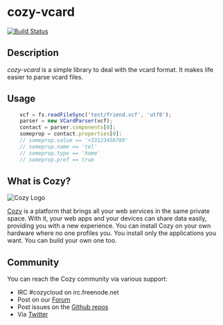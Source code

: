 cozy-vcard
=========

[![Build
Status](https://travis-ci.org/mycozycloud/cozy-vcard.png?branch=master)](https://travis-ci.org/mycozycloud/cozy-vcard)

## Description

*cozy-vcard* is a simple library to deal with the vcard format. It makes life
easier to parse vcard files.

## Usage

```javascript
    vcf = fs.readFileSync('test/friend.vcf', 'utf8');
    parser = new VCardParser(vcf);
    contact = parser.components[0];
    someprop = contact.properties[0]:
    // someprop.value == '+33123456789'
    // someprop.name == 'tel'
    // someprop.type == 'home'
    // someprop.pref == true
```

## What is Cozy?

![Cozy Logo](https://raw.github.com/mycozycloud/cozy-setup/gh-pages/assets/images/happycloud.png)

[Cozy](http://cozy.io) is a platform that brings all your web services in the
same private space.  With it, your web apps and your devices can share data
easily, providing you
with a new experience. You can install Cozy on your own hardware where no one
profiles you. You install only the applications you want. You can build your
own one too.

## Community 

You can reach the Cozy community via various support:

* IRC #cozycloud on irc.freenode.net
* Post on our [Forum](https://groups.google.com/forum/?fromgroups#!forum/cozy-cloud)
* Post issues on the [Github repos](https://github.com/mycozycloud/)
* Via [Twitter](http://twitter.com/mycozycloud)
